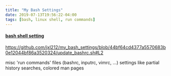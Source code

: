 ```yaml
---
title: "My Bash Settings"
date: 2019-07-13T19:56:22-04:00
tags: [bash, linux shell, run commands]
---
```

#### [bash shell setting](https://github.com/jxl212/my_bash_settings/blob/66bf6e46191cbeb321c3db58da1e8028c7e6bed4/update_bashrc.sh)


<script src="https://raw.githubusercontent.com/jxl212/my_bash_settings/master/update_bashrc.sh"></script>

https://github.com/jxl212/my_bash_settings/blob/44bf64cd4377a5570683b0e12044bf86a3520324/update_bashrc.sh#L2
<script src="https://gist.github.com/jxl212/e20e9d4cc9fd52c5d31f58d1130b8c7a.js"></script>
 misc 'run commands' files (bashrc, inputrc, vimrc, ...) settings like partial history searches, colored man pages
